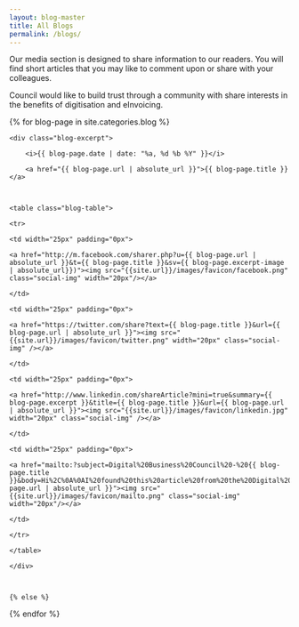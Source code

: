 ```yaml
---
layout: blog-master
title: All Blogs
permalink: /blogs/
---
```


Our media section is designed to share information to our readers.  You will find short articles that you may like to comment upon or share with your colleagues.

Council would like to build trust through a community with share interests in the benefits of digitisation and eInvoicing.

 {% for blog-page in site.categories.blog  %}

    <div class="blog-excerpt">

        <i>{{ blog-page.date | date: "%a, %d %b %Y" }}</i>

        <a href="{{ blog-page.url | absolute_url }}">{{ blog-page.title }}</a>

    

    <table class="blog-table">

    <tr>

    <td width="25px" padding="0px">

    <a href="http://m.facebook.com/sharer.php?u={{ blog-page.url | absolute_url }}&t={{ blog-page.title }}&sv={{ blog-page.excerpt-image | absolute_url}})"><img src="{{site.url}}/images/favicon/facebook.png" class="social-img" width="20px"/></a>

    </td>

    <td width="25px" padding="0px">

    <a href="https://twitter.com/share?text={{ blog-page.title }}&url={{ blog-page.url | absolute_url }}"><img src="{{site.url}}/images/favicon/twitter.png" width="20px" class="social-img" /></a>

    </td>

    <td width="25px" padding="0px">

    <a href="http://www.linkedin.com/shareArticle?mini=true&summary={{ blog-page.excerpt }}&title={{ blog-page.title }}&url={{ blog-page.url | absolute_url }}"><img src="{{site.url}}/images/favicon/linkedin.jpg" width="20px" class="social-img" /></a>

    </td>

    <td width="25px" padding="0px">

    <a href="mailto:?subject=Digital%20Business%20Council%20-%20{{ blog-page.title }}&body=Hi%2C%0A%0AI%20found%20this%20article%20from%20the%20Digital%20Business%20Council%20that%20I%20thought%20you%20might%20be%20interested%20in%3A%20%0A%0A{{blog-page.url | absolute_url }}"><img src="{{site.url}}/images/favicon/mailto.png" class="social-img" width="20px"/></a>

    </td>

    </tr>

    </table>

    </div>

    

    {% else %}

  {% endfor %}
